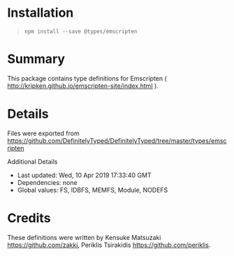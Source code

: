 # Installation
> `npm install --save @types/emscripten`

# Summary
This package contains type definitions for Emscripten ( http://kripken.github.io/emscripten-site/index.html ).

# Details
Files were exported from https://github.com/DefinitelyTyped/DefinitelyTyped/tree/master/types/emscripten

Additional Details
 * Last updated: Wed, 10 Apr 2019 17:33:40 GMT
 * Dependencies: none
 * Global values: FS, IDBFS, MEMFS, Module, NODEFS

# Credits
These definitions were written by Kensuke Matsuzaki <https://github.com/zakki>, Periklis Tsirakidis <https://github.com/periklis>.
